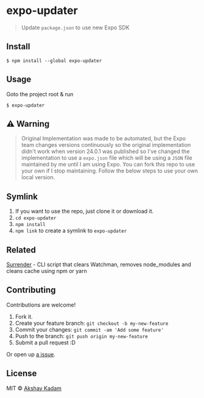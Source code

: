# expo-updater

> Update `package.json` to use new Expo SDK

## Install

```
$ npm install --global expo-updater
```

## Usage

Goto the project root & run

```
$ expo-updater
```

## :warning: Warning ️

> Original Implementation was made to be automated, but the Expo team changes versions continuously so the original implementation didn't work when version 24.0.1 was published so I've changed the implementation to use a `expo.json` file which will be using a `JSON` file maintained by me until I am using Expo. You can fork this repo to use your own if I stop maintaining. Follow the below steps to use your own local version.

## Symlink

1. If you want to use the repo, just clone it or download it.
2. `cd expo-updater`
3. `npm install`
4. `npm link` to create a symlink to `expo-updater`

## Related

[Surrender](https://github.com/tiaanduplessis/react-native-surrender) - CLI script that clears Watchman, removes node_modules and cleans cache using npm or yarn

## Contributing

Contributions are welcome!

1. Fork it.
2. Create your feature branch: `git checkout -b my-new-feature`
3. Commit your changes: `git commit -am 'Add some feature'`
4. Push to the branch: `git push origin my-new-feature`
5. Submit a pull request :D

Or open up [a issue](https://github.com/deadcoder0904/expo-updater/issues).

## License

MIT © [Akshay Kadam](https://twitter.com/deadcoder0904)
